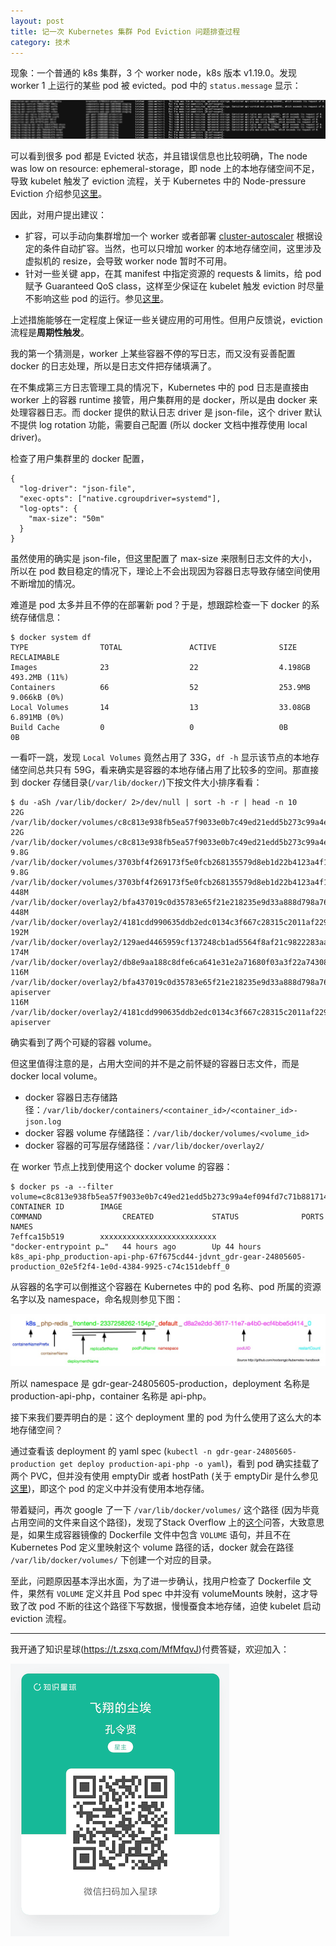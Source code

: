 ```yaml
---
layout: post
title: 记一次 Kubernetes 集群 Pod Eviction 问题排查过程
category: 技术
---
```


现象：一个普通的 k8s 集群，3 个 worker node，k8s 版本 v1.19.0。发现 worker 1 上运行的某些 pod 被 evicted。pod 中的 `status.message` 显示：

![](/images/2021-06-03-k8s-pod-eviction/evicted_pod.png)

可以看到很多 pod 都是 Evicted 状态，并且错误信息也比较明确，The node was low on resource: ephemeral-storage，即 node 上的本地存储空间不足，导致 kubelet 触发了 eviction 流程，关于 Kubernetes 中的 Node-pressure Eviction 介绍参见[这里](https://kubernetes.io/docs/concepts/scheduling-eviction/node-pressure-eviction/)。

因此，对用户提出建议：

* 扩容，可以手动向集群增加一个 worker 或者部署 [cluster-autoscaler](https://github.com/kubernetes/autoscaler/tree/master/cluster-autoscaler) 根据设定的条件自动扩容。当然，也可以只增加 worker 的本地存储空间，这里涉及虚拟机的 resize，会导致 worker node 暂时不可用。
* 针对一些关键 app，在其 manifest 中指定资源的 requests & limits，给 pod 赋予 Guaranteed QoS class，这样至少保证在 kubelet 触发 eviction 时尽量不影响这些 pod 的运行。参见[这里](https://kubernetes.io/docs/tasks/configure-pod-container/quality-service-pod/)。

上述措施能够在一定程度上保证一些关键应用的可用性。但用户反馈说，eviction 流程是**周期性触发**。

我的第一个猜测是，worker 上某些容器不停的写日志，而又没有妥善配置 docker 的日志处理，所以是日志文件把存储填满了。

在不集成第三方日志管理工具的情况下，Kubernetes 中的 pod 日志是直接由 worker 上的容器 runtime 接管，用户集群用的是 docker，所以是由 docker 来处理容器日志。而 docker 提供的默认日志 driver 是 json-file，这个 driver 默认不提供 log rotation 功能，需要自己配置 (所以 docker 文档中推荐使用 local driver)。

检查了用户集群里的 docker 配置，

```
{
  "log-driver": "json-file",
  "exec-opts": ["native.cgroupdriver=systemd"],
  "log-opts": {
    "max-size": "50m"
  }
}
```

虽然使用的确实是 json-file，但这里配置了 max-size 来限制日志文件的大小，所以在 pod 数目稳定的情况下，理论上不会出现因为容器日志导致存储空间使用不断增加的情况。

难道是 pod 太多并且不停的在部署新 pod？于是，想跟踪检查一下 docker 的系统存储信息：

```
$ docker system df
TYPE                TOTAL               ACTIVE              SIZE                RECLAIMABLE
Images              23                  22                  4.198GB             493.2MB (11%)
Containers          66                  52                  253.9MB             9.066kB (0%)
Local Volumes       14                  13                  33.08GB             6.891MB (0%)
Build Cache         0                   0                   0B                  0B
```

一看吓一跳，发现 `Local Volumes` 竟然占用了 33G，`df -h` 显示该节点的本地存储空间总共只有 59G，看来确实是容器的本地存储占用了比较多的空间。那直接到 docker 存储目录(`/var/lib/docker/`)下按文件大小排序看看：

```
$ du -aSh /var/lib/docker/ 2>/dev/null | sort -h -r | head -n 10
22G     /var/lib/docker/volumes/c8c813e938fb5ea57f9033e0b7c49ed21edd5b273c99a4ef094fd7c71b881714/_data/log/prod.deprecations.log
22G     /var/lib/docker/volumes/c8c813e938fb5ea57f9033e0b7c49ed21edd5b273c99a4ef094fd7c71b881714/_data/log
9.8G    /var/lib/docker/volumes/3703bf4f269173f5e0fcb268135579d8eb1d22b4123a4f1249b13e18c2ef9add/_data/log/prod.deprecations.log
9.8G    /var/lib/docker/volumes/3703bf4f269173f5e0fcb268135579d8eb1d22b4123a4f1249b13e18c2ef9add/_data/log
448M    /var/lib/docker/overlay2/bfa437019c0d35783e65f21e218235e9d33a888d798a76c06633d2b53ce9c632/merged/usr/local/bin
448M    /var/lib/docker/overlay2/4181cdd990635ddb2edc0134c3f667c28315c2011af2291d4168fc9289e3cdff/diff/usr/local/bin
192M    /var/lib/docker/overlay2/129aed4465959cf137248cb1ad5564f8af21c9822283aa932c49b537a6a79432/merged/usr/bin
174M    /var/lib/docker/overlay2/db8e9aa188c8dfe6ca641e31e2a71680f03a3f22a74308fda14be74fda6407d1/diff/usr/bin
116M    /var/lib/docker/overlay2/bfa437019c0d35783e65f21e218235e9d33a888d798a76c06633d2b53ce9c632/merged/usr/local/bin/kube-apiserver
116M    /var/lib/docker/overlay2/4181cdd990635ddb2edc0134c3f667c28315c2011af2291d4168fc9289e3cdff/diff/usr/local/bin/kube-apiserver
```

确实看到了两个可疑的容器 volume。

但这里值得注意的是，占用大空间的并不是之前怀疑的容器日志文件，而是 docker local volume。

- docker 容器日志存储路径：`/var/lib/docker/containers/<container_id>/<container_id>-json.log`
- docker 容器 volume 存储路径：`/var/lib/docker/volumes/<volume_id>`
- docker 容器的可写层存储路径：`/var/lib/docker/overlay2/`

在 worker 节点上找到使用这个 docker volume 的容器：

```
$ docker ps -a --filter volume=c8c813e938fb5ea57f9033e0b7c49ed21edd5b273c99a4ef094fd7c71b881714
CONTAINER ID        IMAGE                                                  COMMAND                  CREATED             STATUS              PORTS               NAMES
7effca15b519        xxxxxxxxxxxxxxxxxxxxxxxxxx                            "docker-entrypoint p…"   44 hours ago        Up 44 hours                             k8s_api-php_production-api-php-67f675cd44-jdvnt_gdr-gear-24805605-production_02e5f2f4-1e0d-4384-9925-c74c151debff_0
```

从容器的名字可以倒推这个容器在 Kubernetes 中的 pod 名称、pod 所属的资源名字以及 namespace，命名规则参见下图：

![](/images/2021-06-03-k8s-pod-eviction/pod_naming.jpg)

所以 namespace 是 gdr-gear-24805605-production，deployment 名称是 production-api-php，container 名称是 api-php。

接下来我们要弄明白的是：这个 deployment 里的 pod 为什么使用了这么大的本地存储空间？

通过查看该 deployment 的 yaml spec (`kubectl -n gdr-gear-24805605-production get deploy production-api-php -o yaml`)，看到 pod 确实挂载了两个 PVC，但并没有使用 emptyDir 或者 hostPath (关于 emptyDir 是什么参见[这里](https://kubernetes.io/docs/concepts/storage/volumes/#emptydir))，即这个 pod 的定义中并没有使用本地存储。

带着疑问，再次 google 了一下 `/var/lib/docker/volumes/` 这个路径 (因为毕竟占用空间的文件来自这个路径)，发现了Stack Overflow 上的[这个](https://stackoverflow.com/questions/53062547/docker-volume-vs-kubernetes-persistent-volume)问答，大致意思是，如果生成容器镜像的 Dockerfile 文件中包含 `VOLUME` 语句，并且不在 Kubernetes Pod 定义里映射这个 volume 路径的话，docker 就会在路径 `/var/lib/docker/volumes/` 下创建一个对应的目录。

至此，问题原因基本浮出水面，为了进一步确认，找用户检查了 Dockerfile 文件，果然有 `VOLUME` 定义并且 Pod spec 中并没有 volumeMounts 映射，这才导致了改 pod 不断的往这个路径下写数据，慢慢蚕食本地存储，迫使 kubelet 启动 eviction 流程。

---

我开通了知识星球(https://t.zsxq.com/MfMfqvJ)付费答疑，欢迎加入：

![](/images/2021-05-13-zhishixingqiu/1.png)